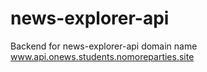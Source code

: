 # news-explorer-api
Backend for news-explorer-api
domain name www.api.onews.students.nomoreparties.site
